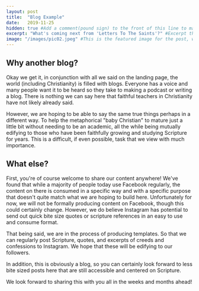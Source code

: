```yaml
---
layout: post
title:  "Blog Example"
date:   2019-11-25
hidden: true #Add a comment(pound sign) to the front of this line to make post visible on the blog.
excerpt: "What's coming next from 'Letters To The Saints'?" #Excerpt that will show in blog preview
image: "/images/pic02.jpeg" #This is the featured image for the post, will show in blog preview.
---
```


## Why another blog?
<p>Okay we get it, in conjunction with all we said on the landing page, the world (including Christianity) is filled with blogs. Everyone has a voice and many people want it to be heard so they take to making a podcast or writing a blog. There is nothing we can say here that faithful teachers in Christianity have not likely already said.</p>
<p>However, we are hoping to be able to say the same true things perhaps in a different way. To help the metaphorical "baby Christian" to mature just a little bit without needing to be an academic, all the while being mutually edifying to those who have been faithfully growing and studying Scripture for years. This is a difficult, if even possible, task that we view with much importance.</p>

## What else?
First, you're of course welcome to share our content anywhere! We've found that while a majority of people today use Facebook regularly, the content on there is consumed in a specific way and with a specific purpose that doesn't quite match what we are hoping to build here. Unfortunately for now, we will not be formally producing content on Facebook, though this could certainly change. However, we do believe Instagram has potential to send out quick bite size quotes or scripture references in an easy to use and consume format.

That being said, we are in the process of producing templates. So that we can regularly post Scripture, quotes, and excerpts of creeds and confessions to Instagram. We hope that these will be edifying to our followers.

In addition, this is obviously a blog, so you can certainly look forward to less bite sized posts here that are still accessible and centered on Scripture.

We look forward to sharing this with you all in the weeks and months ahead!

